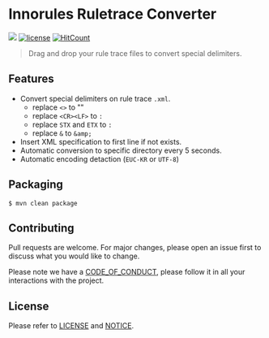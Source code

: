 # Innorules Ruletrace Converter

![](https://img.shields.io/badge/release-v1.2.1-blue.svg)
[![license](https://img.shields.io/badge/license-Apache--2.0-green.svg)](https://github.com/silentsoft/actlist-innorules-ruletrace-converter-plugin/blob/master/LICENSE.txt)
[![HitCount](http://hits.dwyl.io/silentsoft/actlist-innorules-ruletrace-converter-plugin.svg)](http://hits.dwyl.io/silentsoft/actlist-innorules-ruletrace-converter-plugin)

> Drag and drop your rule trace files to convert special delimiters.

## Features
  - Convert special delimiters on rule trace `.xml`.
    - replace `<>` to ""
    - replace `<CR><LF>` to `:`
    - replace `STX` and `ETX` to `:`
    - replace `&` to `&amp;`
  - Insert XML specification to first line if not exists.
  - Automatic conversion to specific directory every 5 seconds.
  - Automatic encoding detaction (`EUC-KR` or `UTF-8`)

## Packaging
```
$ mvn clean package
```

## Contributing
Pull requests are welcome. For major changes, please open an issue first to discuss what you would like to change.

Please note we have a [CODE_OF_CONDUCT](https://github.com/silentsoft/actlist-innorules-ruletrace-converter-plugin/blob/master/CODE_OF_CONDUCT.md), please follow it in all your interactions with the project.

## License
Please refer to [LICENSE](https://github.com/silentsoft/actlist-innorules-ruletrace-converter-plugin/blob/master/LICENSE.txt) and [NOTICE](https://github.com/silentsoft/actlist-innorules-ruletrace-converter-plugin/blob/master/NOTICE.md).
